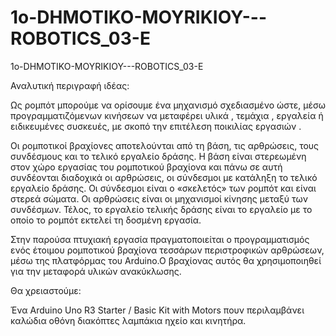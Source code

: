 # 1o-DHMOTIKO-MOYRIKIOY---ROBOTICS_03-E
1o-DHMOTIKO-MOYRIKIOY---ROBOTICS_03-E

Αναλυτική περιγραφή ιδέας: 

Ως ρομπότ μπορούμε να ορίσουμε ένα μηχανισμό σχεδιασμένο ώστε, μέσω προγραμματιζόμενων κινήσεων να μεταφέρει υλικά , τεμάχια , εργαλεία ή ειδικευμένες συσκευές, με σκοπό την επιτέλεση ποικιλίας εργασιών . 

Οι ρομποτικοί βραχίονες αποτελούνται από τη βάση, τις αρθρώσεις, τους συνδέσμους και το τελικό εργαλείο δράσης. Η βάση είναι στερεωμένη στον χώρο εργασίας του ρομποτικού βραχίονα και πάνω σε αυτή συνδέονται διαδοχικά οι αρθρώσεις, οι σύνδεσμοι με κατάληξη το τελικό εργαλείο δράσης. Οι σύνδεσμοι είναι ο «σκελετός» των ρομπότ και είναι στερεά σώματα. Οι αρθρώσεις είναι οι μηχανισμοί κίνησης μεταξύ των συνδέσμων. Τέλος, το εργαλείο τελικής δράσης είναι το εργαλείο με το οποίο το ρομπότ εκτελεί τη δοσμένη εργασία.

Στην παρούσα πτυχιακή εργασία πραγματοποιείται o προγραμματισμός ενός έτοιμου ρομποτικού βραχίονα τεσσάρων περιστροφικών αρθρώσεων, μέσω της πλατφόρμας του Arduino.O βραχίονας αυτός θα χρησιμοποιηθεί για την μεταφορά υλικών ανακύκλωσης.

Θα χρειαστούμε:

Ένα Arduino Uno R3 Starter / Basic Kit with Motors πουν περιλαμβάνει καλώδια οθόνη διακόπτες λαμπάκια ηχείο και κινητήρα.
